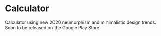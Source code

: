 # Calculator

Calculator using new 2020 neumorphism and minimalistic design trends. Soon to be released on the Google Play Store.